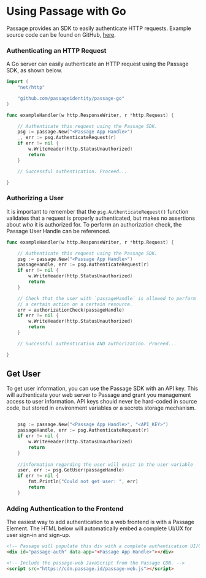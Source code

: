 # Using Passage with Go

Passage provides an SDK to easily authenticate HTTP requests. Example source code can be found on GitHub, [here](https://github.com/passageidentity/example-go).

### Authenticating an HTTP Request

A Go server can easily authenticate an HTTP request using the Passage SDK, as shown below.

```go
import (
	"net/http"

	"github.com/passageidentity/passage-go"
)

func exampleHandler(w http.ResponseWriter, r *http.Request) {

	// Authenticate this request using the Passage SDK.
	psg := passage.New("<Passage App Handle>")
	_, err := psg.AuthenticateRequest(r)
	if err != nil {
		w.WriteHeader(http.StatusUnauthorized)
		return
	}

	// Successful authentication. Proceed...

}
```

### Authorizing a User

It is important to remember that the `psg.AuthenticateRequest()` function validates that a request is properly authenticated, but makes no assertions about *who* it is authorized for. To perform an authorization check, the Passage User Handle can be referenced.

```go
func exampleHandler(w http.ResponseWriter, r *http.Request) {

	// Authenticate this request using the Passage SDK.
	psg := passage.New("<Passage App Handle>")
	passageHandle, err := psg.AuthenticateRequest(r)
	if err != nil {
		w.WriteHeader(http.StatusUnauthorized)
		return
	}

	// Check that the user with `passageHandle` is allowed to perform
	// a certain action on a certain resource.
	err = authorizationCheck(passageHandle)
	if err != nil {
		w.WriteHeader(http.StatusUnauthorized)
		return
	}

	// Successful authentication AND authorization. Proceed...

}
```

## Get User
 To get user information, you can use the Passage SDK with an API key. This will authenticate your web server to Passage and grant you management
 access to user information. API keys should never be hard-coded in source code, but stored in environment variables or a secrets storage mechanism.
```go

	psg := passage.New("<Passage App Handle>", "<API_KEY>")
	passageHandle, err := psg.AuthenticateRequest(r)
	if err != nil {
		w.WriteHeader(http.StatusUnauthorized)
		return
	}
   
    //information regarding the user will exist in the user variable
	user, err := psg.GetUser(passageHandle)
	if err != nil {
		fmt.Println("Could not get user: ", err)
		return
	}
```

### Adding Authentication to the Frontend

The easiest way to add authentication to a web frontend is with a Passage Element. The HTML below will automatically embed a complete UI/UX for user sign-in and sign-up.

```html
<!-- Passage will populate this div with a complete authentication UI/UX. -->
<div id="passage-auth" data-app="<Passage App Handle>"></div>

<!-- Include the passage-web JavaScript from the Passage CDN. -->
<script src="https://cdn.passage.id/passage-web.js"></script>
```